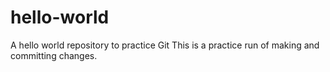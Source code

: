 # hello-world
A hello world repository to practice Git
This is a practice run of making and committing changes.
